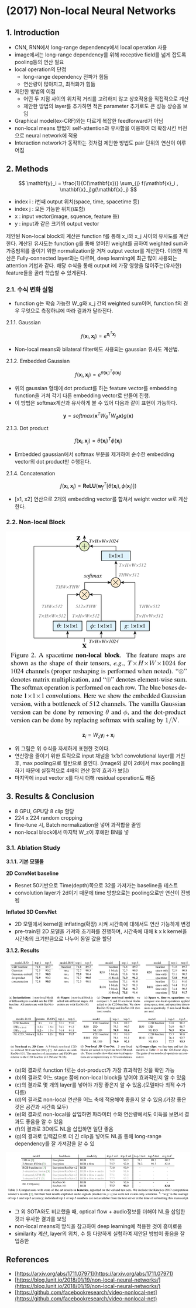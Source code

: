 # \(2017\) Non-local Neural Networks

## 1. Introduction

* CNN, RNN에서 long-range dependency에서 local operation 사용
* image에서는 long-range dependency를 위해 receptive field를 넓게 잡도록 pooling등의 연산 필요
* local operation의 단점
  * long-range dependency 전파가 힘듦
  * 연산량이 많아지고, 최적화가 힘듦
* 제안한 방법의 이점
  * 어떤 두 지점 사이의 위치적 거리를 고려하지 않고 상호작용을 직접적으로 계산
  * 제안한 방법의 layer를 추가하면 적은 parameter 추가로도 큰 성능 상승을 보임
* Graphical model\(ex-CRF\)와는 다르게 복잡한 feedforward가 아님
* non-local means 방법이 self-attention과 유사함을 이용하여 더 확장시킨 버전으로 neural network에 적용
* Interaction network가 동작하는 것처럼 제안한 방법도 pair 단위의 연산이 이루어짐

## 2. Methods

$$
\mathbf{y}_i = \frac{1}{C(\mathbf{x})} \sum_{j} f(\mathbf{x}_i , \mathbf{x}_j)g(\mathbf{x}_j)
$$

* index i : i번째 output 위치\(space, time, spacetime 등\)
* index j : 모든 가능한 위치\(i포함\)
* x : input vector\(image, squence, feature 등\)
* y : input과 같은 크기의 output vector

제안된 Non-local block의 계산은 function f를 통해 x\_i와 x\_j 사이의 유사도를 계산한다. 계산된 유사도는 function g를 통해 얻어진 weight를 곱하여 weighted sum과 가중범위를 줄이기 위한 normalization을 거쳐 output vector를 계산한다. 이러한 계산은 Fully-connected layer와는 다르며, deep learning에 최근 많이 사용되는 attention 기법과 같다. 해당 수식을 통해 output i에 가장 영향을 많이주는\(유사한\) feature들을 골라 학습할 수 있게된다.

### 2.1. 수식 변화 실험

* function g는 학습 가능한 W\_g와 x\_j 간의 weighted sum이며, function f의 경우 무엇으로 측정하냐에 따라 결과가 달라진다.

2.1.1. Gaussian

$$
f(\mathbf{x}_i , \mathbf{x}_j)=e^{\mathbf{x}_i^T \mathbf{x}_j}
$$

* Non-local means와 bilateral filter에도 사용되는 gaussian 유사도 계산법.

2.1.2. Embedded Gaussian

$$
f(\mathbf{x}_i , \mathbf{x}_j)=e^{\theta(\mathbf{x}_i)^T \phi(\mathbf{x}_j)}
$$

* 위의 gaussian 형태에 dot product를 하는 feature vector를 embedding function을 거쳐 각기 다른 embedding vector로 만들어 진행.
* 이 방법은 softmax계산과 유사하게 볼 수 있어 다음과 같이 표현이 가능하다.

$$
\mathbf{y}=softmax(\mathbf{x}^TW_{\theta}^TW_{\phi}\mathbf{x})g(\mathbf{x})
$$

2.1.3. Dot product

$$
f(\mathbf{x}_i , \mathbf{x}_j)=\theta(\mathbf{x}_i)^T \phi(\mathbf{x}_j)
$$

* Embedded gaussian에서 softmax 부분을 제거하여 순수한 embedding vector의 dot product만 수행된다.

2.1.4. Concatenation

$$
f(\mathbf{x}_i , \mathbf{x}_j)=\mathbf{ReLU}( 
\mathbf{w}_f^T[ \theta(\mathbf{x}_i), \phi(\mathbf{x}_j)])
$$

* \[x1, x2\] 연산으로 2개의 embedding vector를 합쳐서 weight vector w로 계산한다.

### 2.2. Non-local Block

![](../../.gitbook/assets/screenshot-from-2020-04-13-14-46-57.png)

$$
\mathbf{z}_i=W_z \mathbf{y}_i + \mathbf{x}_i
$$

* 위 그림은 위 수식을 자세하게 표현한 것이다.
* 연산량을 줄이기 위한 트릭으로 input 채널을 1x1x1 convolutional layer를 거친 후,  max pooling으로 절반으로 줄인다. \(image와 같이 2d에서 max pooling을 하기 때문에 실질적으로 4배의 연산 절약 효과가 보임\)
* 마지막에 input vector x를 다시 더해 residual operation도 해줌

## 3. Results & Conclusion

* 8 GPU, GPU당 8 clip 할당
* 224 x 224 random cropping
* fine-tune 시, Batch normalization을 넣어 과적합을 줄임
* non-local block에서 마지막 W\_z이 후에만 BN을 넣

### 3.1. Ablation Study

**3.1.1. 기본 모델들** 

**2D ConvNet baseline**

* Resnet 50기반으로 Time\(depth\)쪽으로 32를 가져가는 baseline을 테스트
* convolution layer가 2d이기 때문에 time 방향으로는 pooling으로만 연산이 진행됨

**Inflated 3D ConvNet**

* 2D 모델에서 kernel을 inflating\(확장\) 시켜 시간축에 대해서도 연산 가능하게 변경
* pre-train된 2D 모델을 가져와 초기화를 진행하며, 시간축에 대해 k x k kernel을 시간축의 크기만큼으로 나누어 동일 값을 할당

**3.1.2. Results**

![](../../.gitbook/assets/screenshot-from-2020-04-13-15-16-43.png)

* \(a\)의 결과로 function f로는 dot-product가 가장 효과적인 것을 확인 가능
* \(b\)의 결과로 어느 stage 쯤에 non-local block을 넣어야 효과적인지 알 수 있음
* \(c\)의 결과로 몇 개의 layer를 넣어야 가장 좋은지 알 수 있음.\(모델마다 최적 수가 다름\)
* \(d\)의 결과로 non-local 연산을 어느 축에 적용해야 좋을지 알 수 있음.\(가장 좋은 것은 공간과 시간축 모두\)
* \(e\)의 결과로 non-local을 삽입하면 파라미터 수와 연산량에서도 이득을 보면서 결과도 좋음을 알 수 있음
* \(f\)의 결과로 3D에도 NL을 삽입하면 일단 좋음
* \(g\)의 결과로 입력값으로 더 긴 clip을 넣어도 NL을 통해 long-range dependency를 잘 가져감을 알 수 있

![](../../.gitbook/assets/screenshot-from-2020-04-13-15-16-55.png)

* 그 외 SOTA와도 비교했을 때, optical flow + audio정보를 더해야 NL을 삽입한 것과 유사한 결과를 보임
* non-local means의 방식을 참고하여 deep learning에 적용한 것이 흥미로움
* similarity 계산, layer의 위치, 수 등 다양하게 실험하여 제안된 방법이 좋음을 잘 입증한

## References

* [https://arxiv.org/abs/1711.07971](https://arxiv.org/abs/1711.07971)
* [https://blog.lunit.io/2018/01/19/non-local-neural-networks/](https://blog.lunit.io/2018/01/19/non-local-neural-networks/)
* [https://github.com/facebookresearch/video-nonlocal-net](https://github.com/facebookresearch/video-nonlocal-net)

